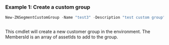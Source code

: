 ### Example 1: Create a custom group
```powershell
New-ZNSegmentCustomGroup -Name "test3" -Description "test custom group" -MembersId @((Search-ZNSegmentAsset -Fqdn dc1.zero.labs))
```

```output

```

This cmdlet will create a new customer group in the environment. The MembersId is an array of assetIds to add to the group.
